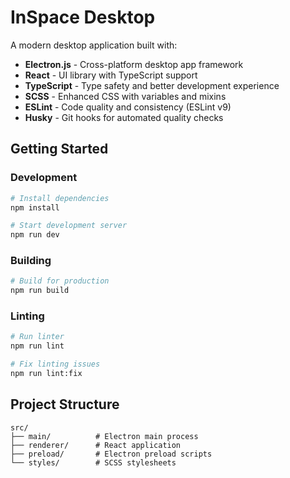 # InSpace Desktop

A modern desktop application built with:

- **Electron.js** - Cross-platform desktop app framework
- **React** - UI library with TypeScript support
- **TypeScript** - Type safety and better development experience
- **SCSS** - Enhanced CSS with variables and mixins
- **ESLint** - Code quality and consistency (ESLint v9)
- **Husky** - Git hooks for automated quality checks

## Getting Started

### Development

```bash
# Install dependencies
npm install

# Start development server
npm run dev
```

### Building

```bash
# Build for production
npm run build
```

### Linting

```bash
# Run linter
npm run lint

# Fix linting issues
npm run lint:fix
```

## Project Structure

```
src/
├── main/          # Electron main process
├── renderer/      # React application
├── preload/       # Electron preload scripts
└── styles/        # SCSS stylesheets
```